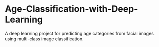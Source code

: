 # Age-Classification-with-Deep-Learning
A deep learning project for predicting age categories from facial images using multi-class image classification.
